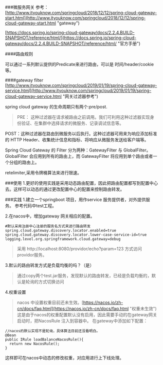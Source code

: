 ###微服务网关
参考：
[http://www.ityouknow.com/springcloud/2018/12/12/spring-cloud-gateway-start.html](http://www.ityouknow.com/springcloud/2018/12/12/spring-cloud-gateway-start.html "gateway")

[https://docs.spring.io/spring-cloud-gateway/docs/2.2.4.BUILD-SNAPSHOT/reference/html/](https://docs.spring.io/spring-cloud-gateway/docs/2.2.4.BUILD-SNAPSHOT/reference/html/ "官方手册")


####路由规则

可以通过一系列默认提供的Predicate来进行路由，可以是 时间/header/cookie等。

####gateway filter
[http://www.ityouknow.com/springcloud/2019/01/19/spring-cloud-gateway-service.html](http://www.ityouknow.com/springcloud/2019/01/19/spring-cloud-gateway-service.html "网关过滤器参考")

spring cloud gateway 的生命周期只有两个:pre/post.

> PRE： 这种过滤器在请求被路由之前调用。我们可利用这种过滤器实现身份验证、在集群中选择请求的微服务、记录调试信息等。
> 
POST：这种过滤器在路由到微服务以后执行。这种过滤器可用来为响应添加标准的 HTTP Header、收集统计信息和指标、将响应从微服务发送给客户端等。


Spring Cloud Gateway 的 Filter 分为两种：GatewayFilter 与 GlobalFilter。GlobalFilter 会应用到所有的路由上，而 GatewayFilter 将应用到单个路由或者一个分组的路由上。


retelimiter,采用令牌桶算法来进行限速。


###使用
1.更好的使用实践是采用动态路由配置，因此把路由配置都写到配置中心去。这样可以动态的通过更改配置中心的配置来控制路由转发。


###实践
1.建立一个springboot 项目，用作service 服务提供者，对外提供服务。
参考代码中test工程。

2.在nacos中，增加gateway 网关相应的配置。

	#默认采用注册中心注册的服务名方式来进行路由转发
	spring.cloud.gateway.discovery.locator.enabled=true
	spring.cloud.gateway.discovery.locator.lower-case-service-id=true
	logging.level.org.springframework.cloud.gateway=debug



> 采用 http://localhost:8080/providor/echo?param=123 方式访问providor服务。

3.默认的路由转发方式是负载均衡的吗？（是）

> 通过copy两个test.jar服务，发现默认的路由转发，已经是负载均衡的，默认是轮询的方式切换访问

4.权重设置

> nacos 中设置权重目前还未生效。[https://nacos.io/zh-cn/docs/faq.html](https://nacos.io/zh-cn/docs/faq.html "权重未生效")
这是由于nacos的权重配置默认没有启用，因此需要手动的在gateway网关启动时，把NacosRule 注入到容器中。
在gateway中添加如下配置：

	//nacos的默认实现不是轮询，具体算法目前还没看明白。
	@Bean
    public IRule loadBalanceNacosRule(){
      return new NacosRule();
    }

这样即可在nacos中动态的修改权重，对应用进行上下线处理。